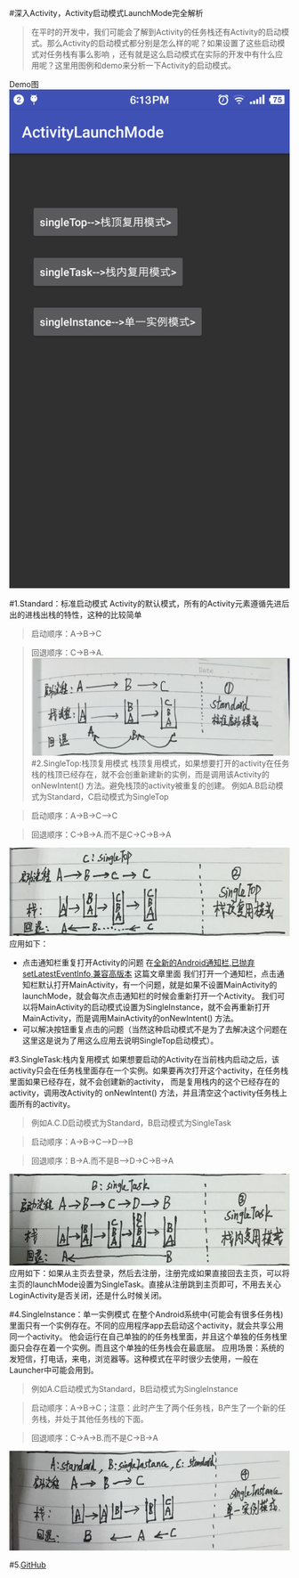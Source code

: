 #深入Activity，Activity启动模式LaunchMode完全解析
>在平时的开发中，我们可能会了解到Activity的任务栈还有Activity的启动模式。那么Activity的启动模式都分别是怎么样的呢？如果设置了这些启动模式对任务栈有事么影响
，还有就是这么启动模式在实际的开发中有什么应用呢？这里用图例和demo来分析一下Activity的启动模式。

Demo图
![Demo图](https://github.com/linglongxin24/ActivityLaunchMode/blob/master/screenshorts/device.png?raw=true)

#1.Standard：标准启动模式
Activity的默认模式，所有的Activity元素遵循先进后出的进栈出栈的特性，这种的比较简单
>启动顺序：A->B->C

>回退顺序：C->B->A.
![Standard](https://github.com/linglongxin24/ActivityLaunchMode/blob/master/screenshorts/standard.png?raw=true)
#2.SingleTop:栈顶复用模式
栈顶复用模式，如果想要打开的activity在任务栈的栈顶已经存在，就不会创重新建新的实例，而是调用该Activity的 onNewIntent() 方法。避免栈顶的activity被重复的创建。
>例如A.B启动模式为Standard，C启动模式为SingleTop

>启动顺序：A->B->C—>C

>回退顺序：C->B->A.而不是C->C->B->A

![SingleTop](https://github.com/linglongxin24/ActivityLaunchMode/blob/master/screenshorts/singleTop.png?raw=true)
应用如下：
* 点击通知栏重复打开Activity的问题
在[全新的Android通知栏,已抛弃setLatestEventInfo,兼容高版本](http://blog.csdn.net/linglongxin24/article/details/53166551) 这篇文章里面
我们打开一个通知栏，点击通知栏默认打开MainActivity，有一个问题，就是如果不设置MainActivity的launchMode，就会每次点击通知栏的时候会重新打开一个Activity。
我们可以将MainActivity的启动模式设置为SingleInstance，就不会再重新打开MainActivity，而是调用MainActivity的onNewIntent() 方法。
* 可以解决按钮重复点击的问题（当然这种启动模式不是为了去解决这个问题在这里这是说为了用这么应用去说明SingleTop启动模式）。

#3.SingleTask:栈内复用模式
如果想要启动的Activity在当前栈内启动之后，该activity只会在任务栈里面存在一个实例。如果要再次打开这个activity，在任务栈里面如果已经存在，就不会创建新的activity，
而是复用栈内的这个已经存在的activity，调用改Activity的 onNewIntent() 方法，并且清空这个activity任务栈上面所有的activity。
>例如A.C.D启动模式为Standard，B启动模式为SingleTask

>启动顺序：A->B->C—>D—>B

>回退顺序：B->A.而不是B—>D->C->B->A

![SingleTop](https://github.com/linglongxin24/ActivityLaunchMode/blob/master/screenshorts/singleTask.png?raw=true)
应用如下：如果从主页去登录，然后去注册，注册完成如果直接回去主页，可以将主页的launchMode设置为SingleTask。直接从注册跳到主页即可，不用去关心LoginActivity是否关闭，还是什么时候关闭。


#4.SingleInstance：单一实例模式
在整个Android系统中(可能会有很多任务栈)里面只有一个实例存在。不同的应用程序app去启动这个activity，就会共享公用同一个activity。
他会运行在自己单独的的任务栈里面，并且这个单独的任务栈里面只会存在着一个实例。而且这个单独的任务栈会在最底层。
应用场景：系统的发短信，打电话，来电，浏览器等。这种模式在平时很少去使用，一般在Launcher中可能会用到。
>例如A.C启动模式为Standard，B启动模式为SingleInstance

>启动顺序：A->B->C；注意：此时产生了两个任务栈，B产生了一个新的任务栈，并处于其他任务栈的下面。

>回退顺序：C->A->B.而不是C->B->A

![SingleTop](https://github.com/linglongxin24/ActivityLaunchMode/blob/master/screenshorts/singleInstance.png?raw=true)

#5.[GitHub](https://github.com/linglongxin24/ActivityLaunchMode)